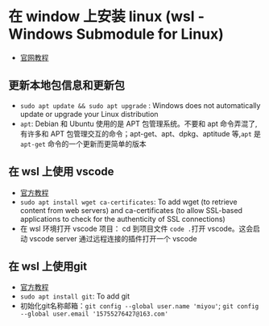 # 在 window 上安装 linux (wsl - Windows Submodule for Linux)

- [官网教程](https://learn.microsoft.com/en-us/windows/wsl/install)

## 更新本地包信息和更新包

- `sudo apt update && sudo apt upgrade` : Windows does not automatically update or upgrade your Linux distribution
- `apt`: Debian 和 Ubuntu 使用的是 APT 包管理系统。不要和 apt 命令弄混了,有许多和 APT 包管理交互的命令；apt-get、apt、dpkg、aptitude 等,`apt` 是 `apt-get` 命令的一个更新而更简单的版本

## 在 wsl 上使用 vscode

- [官方教程](https://learn.microsoft.com/en-us/windows/wsl/tutorials/wsl-vscode)
- `sudo apt install wget ca-certificates`: To add wget (to retrieve content from web servers) and ca-certificates (to allow SSL-based applications to check for the authenticity of SSL connections)
- 在 wsl 环境打开 vscode 项目： cd 到项目文件 `code .`打开 vscode。这会启动 vscode server 通过远程连接的插件打开一个 vscode

## 在 wsl 上使用git

- [官方教程](https://learn.microsoft.com/en-us/windows/wsl/tutorials/wsl-git)
- `sudo apt install git`: To add git
- 初始化git名称邮箱：`git config --global user.name 'miyou'`; `git config --global user.email '15755276427@163.com'`
  